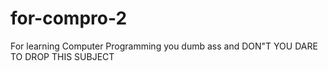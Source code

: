 # for-compro-2
For learning Computer Programming you dumb ass and DON"T YOU DARE TO DROP THIS SUBJECT
